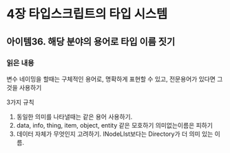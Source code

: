 # 4장 타입스크립트의 타입 시스템

## 아이템36. 해당 분야의 용어로 타입 이름 짓기

### 읽은 내용

변수 네이밍을 할때는 구체적인 용어로, 명확하게 표현할 수 있고, 전문용어가 있다면 그것을 사용하기

3가지 규칙

1. 동일한 의미를 나타낼때는 같은 용어 사용하기.
2. data, info, thing, item, object, entity 같은 모호하기 의미없는이름은 피하기
3. 데이터 자체가 무엇인지 고려하기. INodeLIst보다는 Directory가 더 의미 있는 이름.
